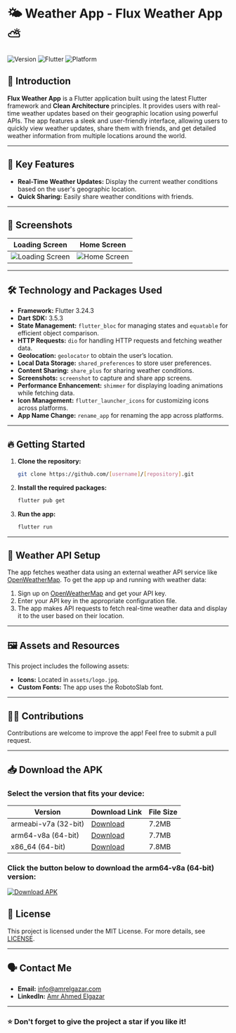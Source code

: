 
# 🌤️ Weather App - Flux Weather App ⛅

![Version](https://img.shields.io/badge/version-1.0.0-blue)
![Flutter](https://img.shields.io/badge/Flutter-3.24.3-blue)
![Platform](https://img.shields.io/badge/platform-Android%20|%20iOS-lightgrey)

## 👋 Introduction

**Flux Weather App** is a Flutter application built using the latest Flutter framework and **Clean Architecture** principles. It provides users with real-time weather updates based on their geographic location using powerful APIs. The app features a sleek and user-friendly interface, allowing users to quickly view weather updates, share them with friends, and get detailed weather information from multiple locations around the world.

---

## 🚀 Key Features

- **Real-Time Weather Updates:** Display the current weather conditions based on the user's geographic location.
- **Quick Sharing:** Easily share weather conditions with friends.

---

## 📸 Screenshots

| Loading Screen | Home Screen |
|----------------|-------------|
| ![Loading Screen](https://i.ibb.co/1GPhgVW/Whats-App-Image-2024-10-01-at-10-53-48-6bf7ac20.jpg) | ![Home Screen](https://i.ibb.co/mbD24fw/Whats-App-Image-2024-10-01-at-10-54-06-b394c9b4.jpg) |

---

## 🛠️ Technology and Packages Used

- **Framework:** Flutter 3.24.3
- **Dart SDK:** 3.5.3
- **State Management:** `flutter_bloc` for managing states and `equatable` for efficient object comparison.
- **HTTP Requests:** `dio` for handling HTTP requests and fetching weather data.
- **Geolocation:** `geolocator` to obtain the user’s location.
- **Local Data Storage:** `shared_preferences` to store user preferences.
- **Content Sharing:** `share_plus` for sharing weather conditions.
- **Screenshots:** `screenshot` to capture and share app screens.
- **Performance Enhancement:** `shimmer` for displaying loading animations while fetching data.
- **Icon Management:** `flutter_launcher_icons` for customizing icons across platforms.
- **App Name Change:** `rename_app` for renaming the app across platforms.

---

## 🔥 Getting Started

1. **Clone the repository:**
   ```bash
   git clone https://github.com/[username]/[repository].git
   ```
2. **Install the required packages:**
   ```bash
   flutter pub get
   ```
3. **Run the app:**
   ```bash
   flutter run
   ```

---

## 🔧 Weather API Setup

The app fetches weather data using an external weather API service like [OpenWeatherMap](https://openweathermap.org/api). To get the app up and running with weather data:

1. Sign up on [OpenWeatherMap](https://openweathermap.org/) and get your API key.
2. Enter your API key in the appropriate configuration file.
3. The app makes API requests to fetch real-time weather data and display it to the user based on their location.

---

## 🖼️ Assets and Resources

This project includes the following assets:

- **Icons:** Located in `assets/logo.jpg`.
- **Custom Fonts:** The app uses the RobotoSlab font.

---

## 👨‍💻 Contributions

Contributions are welcome to improve the app! Feel free to submit a pull request.

---

## 📥 Download the APK

### Select the version that fits your device:

| Version | Download Link | File Size |
|---------|----------------|-----------|
| armeabi-v7a (32-bit) | [Download](https://drive.google.com/file/d/1N9Er_xwRM1d12oOcAc1eeqJY18QTHUIQ/view?usp=sharing) | 7.2MB |
| arm64-v8a (64-bit) | [Download](https://drive.google.com/file/d/1bUSUZfPw84umrjaoK9UfEOYvW3KAgQuD/view?usp=sharing) | 7.7MB |
| x86_64 (64-bit) | [Download](https://drive.google.com/file/d/1zQucyk28VBijb_TkmpcMTUNBcZSqvotO/view?usp=sharing) | 7.8MB |

### Click the button below to download the **arm64-v8a (64-bit)** version:

[![Download APK](https://i.ibb.co/PTBmcRr/fall-guys-android.png)](https://drive.google.com/file/d/1bUSUZfPw84umrjaoK9UfEOYvW3KAgQuD/view?usp=sharing)

## 📜 License

This project is licensed under the MIT License. For more details, see [LICENSE](./LICENSE).

---

## 🗣️ Contact Me

- **Email:** [info@amrelgazar.com](mailto:info@amrelgazar.com)
- **LinkedIn:** [Amr Ahmed Elgazar](https://www.linkedin.com/in/amr-ahmed-elgazar)

---

### ⭐ Don't forget to give the project a star if you like it!
